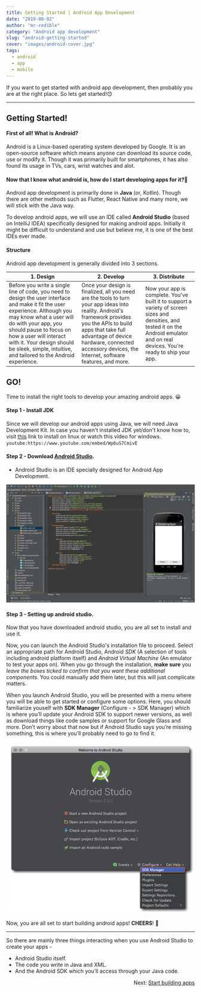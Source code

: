 ```yaml
---
title: Getting Started | Android App Development
date: "2019-08-02"
author: "mr-redible"
category: "Android app development"
slug: "android-getting-started"
cover: "images/android-cover.jpg"
tags:
  - android
  - app
  - mobile
---
```


If you want to get started with android app development, then probably you are at the right place. So lets get started!😊

---

## Getting Started!

#### First of all! What is Android?

Android is a Linux-based operating system developed by Google. It is an open-source software which means anyone can download its source code, use or modify it. Though it was primarily built for smartphones, it has also found its usage in TVs, cars, wrist watches and alot.

#### Now that I know what android is, how do I start developing apps for it?🤔

Android app development is primarily done in **Java** (or, Kotlin). Though there are other methods such as Flutter, React Native and many more, we will stick with the Java way.

To develop android apps, we will use an IDE called **Android Studio** (based on IntelliJ IDEA) specifically designed for making android apps. Initially it might be difficult to understand and use but believe me, it is one of the best IDEs ever made.

#### Structure

Android app development is generally divided into 3 sections.

| 1. Design                                                                                                                                                                                                                                                                                                                          | 2. Develop                                                                                                                                                                                                                                                                  | 3. Distribute                                                                                                                                                                           |
| ---------------------------------------------------------------------------------------------------------------------------------------------------------------------------------------------------------------------------------------------------------------------------------------------------------------------------------- | --------------------------------------------------------------------------------------------------------------------------------------------------------------------------------------------------------------------------------------------------------------------------- | --------------------------------------------------------------------------------------------------------------------------------------------------------------------------------------- |
| Before you write a single line of code, you need to design the user interface and make it fit the user experience. Although you may know what a user will do with your app, you should pause to focus on how a user will interact with it. Your design should be sleek, simple, intuitive, and tailored to the Android experience. | Once your design is finalized, all you need are the tools to turn your app ideas into reality. Android's framework provides you the APIs to build apps that take full advantage of device hardware, connected accessory devices, the Internet, software features, and more. | Now your app is complete. You've built it to support a variety of screen sizes and densities, and tested it on the Android emulator and on real devices. You're ready to ship your app. |

## GO!

Time to install the right tools to develop your amazing android apps. 😀

#### Step 1 - Install JDK

Since we will develop our android apps using Java, we will need Java Development Kit.
In case you haven't installed JDK yet/don't know how to, visit [this](https://stackoverflow.com/questions/14788345/how-to-install-the-jdk-on-ubuntu-linux) link to install on linux or watch this video for windows.
`youtube:https://www.youtube.com/embed/Wp6uS7CmivE`

#### Step 2 - Download [Android Studio](https://developer.android.com/studio/index.html).

- Android Studio is an IDE specially designed for Android App Development.

![Android studio](./android_studio.png)

#### Step 3 - Setting up android studio.

Now that you have downloaded android studio, you are all set to install and use it.

Now, you can launch the Android Studio's installation file to proceed. Select an appropriate path for Android Studio, Android _SDK_ (A selection of tools including android platform itself) and _Android Virtual Machine_ (An emulator to test your apps on).
When you go through the installation, **make sure** you _leave the boxes ticked to confirm that you want these additional components_. You could manually add them later, but this will just complicate matters.

When you launch Android Studio, you will be presented with a menu where you will be able to get started or configure some options. Here, you should familiarize youself with **SDK Manager** (Configure - > SDK Manager) which is where you’ll update your Android SDK to support newer versions, as well as download things like code samples or support for Google Glass and more. Don’t worry about that now but if Android Studio says you’re missing something, this is where you’ll probably need to go to find it.

![Android studio complete](./android_studio_complete.png)

Now, you are all set to start building android apps! **CHEERS**! 🍺

---

So there are mainly three things interacting when you use Android Studio to create your apps -

- Android Studio itself.
- The code you write in Java and XML.
- And the Android SDK which you’ll access through your Java code.

<div style="text-align: right">Next: <a href="/android-start-building-apps">Start building apps</a></div>
